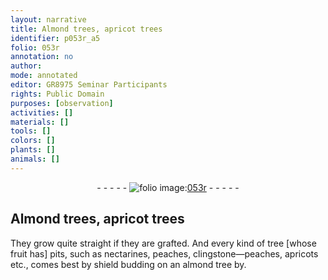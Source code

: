 ```yaml
---
layout: narrative
title: Almond trees, apricot trees
identifier: p053r_a5
folio: 053r
annotation: no
author:
mode: annotated
editor: GR8975 Seminar Participants
rights: Public Domain
purposes: [observation]
activities: []
materials: []
tools: []
colors: []
plants: []
animals: []
---
```


 <div class="folio" align="center">- - - - - <a href="http://gallica.bnf.fr/ark:/12148/btv1b10500001g/f111.image" target="_blank"><img src="https://cu-mkp.github.io/GR8975-edition/assets/photo-icon.png" alt="folio image: " style="display:inline-block; margin-bottom:-3px;"/>053r</a> - - - - - </div>  

## Almond trees, apricot trees

 
They grow quite straight if they are grafted. And every kind of tree [whose fruit has] pits, such as nectarines, peaches, clingstone—peaches, apricots etc., comes best by shield budding on an almond tree by.
 